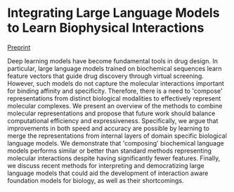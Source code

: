 # Integrating Large Language Models to Learn Biophysical Interactions
[Preprint](https://arxiv.org/abs/2503.21017)

Deep learning models have become fundamental tools in drug design. In particular, large language models trained on biochemical sequences learn feature vectors that guide drug discovery through virtual screening. However, such models do not capture the molecular interactions important for binding affinity and specificity. Therefore, there is a need to 'compose' representations from distinct biological modalities to effectively represent molecular complexes. We present an overview of the methods to combine molecular representations and propose that future work should balance computational efficiency and expressiveness. Specifically, we argue that improvements in both speed and accuracy are possible by learning to merge the representations from internal layers of domain specific biological language models. We demonstrate that 'composing' biochemical language models performs similar or better than standard methods representing molecular interactions despite having significantly fewer features. Finally, we discuss recent methods for interpreting and democratizing large language models that could aid the development of interaction aware foundation models for biology, as well as their shortcomings.
